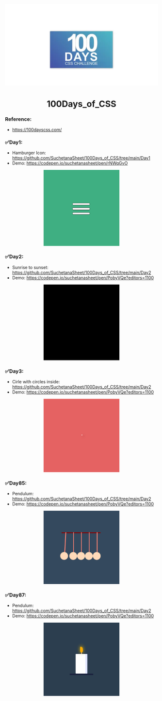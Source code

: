 <p align="center">
 <img src="assets\header.PNG" width="800">
 
 </p>
 <h1 align="center">100Days_of_CSS</h1>

### Reference:
  - https://100dayscss.com/

  ### ✅Day1:
  - Hamburger Icon: https://github.com/SuchetanaSheet/100Days_of_CSS/tree/main/Day1
  - Demo: https://codepen.io/suchetanasheet/pen/rNWqGvO
 <p align="center">
 <img src="assets\Day1.gif" width="250">
 </p>

 ### ✅Day2:
  - Sunrise to sunset: https://github.com/SuchetanaSheet/100Days_of_CSS/tree/main/Day2
  - Demo: https://codepen.io/suchetanasheet/pen/PobyVQe?editors=1100

  <p align="center">
 <img src="assets\Day2.gif" width="250">
 </p>

  ### ✅Day3:
  - Cirle with circles inside: https://github.com/SuchetanaSheet/100Days_of_CSS/tree/main/Day2
  - Demo: https://codepen.io/suchetanasheet/pen/PobyVQe?editors=1100

  <p align="center">
 <img src="assets\Day3.gif" width="250">
 </p>

  ### ✅Day85:
  - Pendulum: https://github.com/SuchetanaSheet/100Days_of_CSS/tree/main/Day2
  - Demo: https://codepen.io/suchetanasheet/pen/PobyVQe?editors=1100

  <p align="center">
 <img src="assets\Day85.gif" width="250">
 </p>

   ### ✅Day87:
  - Pendulum: https://github.com/SuchetanaSheet/100Days_of_CSS/tree/main/Day2
  - Demo: https://codepen.io/suchetanasheet/pen/PobyVQe?editors=1100

  <p align="center">
 <img src="assets\Day87.gif" width="250">
 </p>